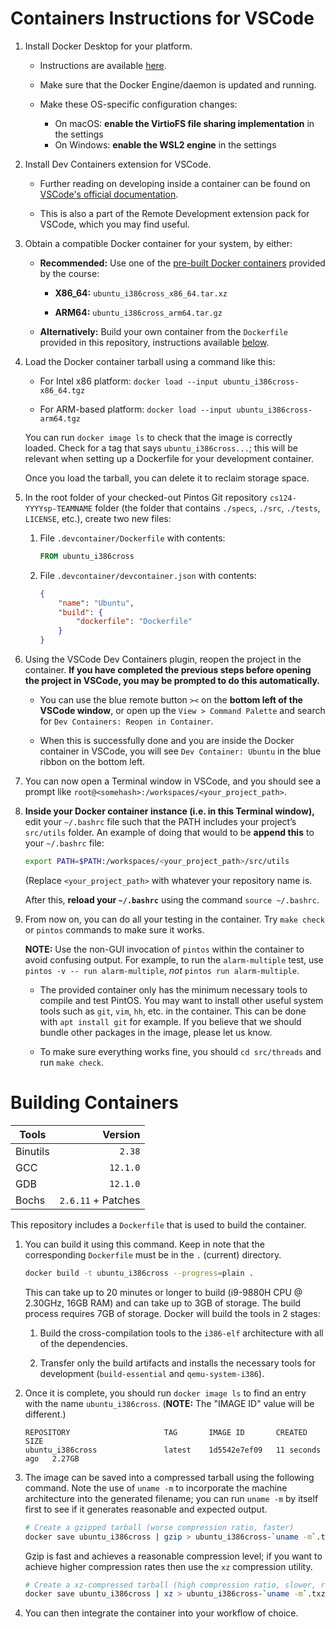 # Containers Instructions for VSCode

1.  Install Docker Desktop for your platform.

    *   Instructions are available [here](https://docs.docker.com/engine/install/).

    *   Make sure that the Docker Engine/daemon is updated and running.

    *   Make these OS-specific configuration changes:
        *   On macOS:  **enable the VirtioFS file sharing implementation** in the settings
        *   On Windows:  **enable the WSL2 engine** in the settings

2.  Install Dev Containers extension for VSCode.

    *   Further reading on developing inside a container can be found on
        [VSCode's official documentation](https://code.visualstudio.com/docs/devcontainers/containers).

    *   This is also a part of the Remote Development extension pack for
        VSCode, which you may find useful.

3.  Obtain a compatible Docker container for your system, by either:

    *   **Recommended:** Use one of the [pre-built Docker containers](https://github.com/caltech-cs124/container/releases/)
        provided by the course:

        *   **X86_64:** `ubuntu_i386cross_x86_64.tar.xz`

        *   **ARM64:** `ubuntu_i386cross_arm64.tar.gz`

    *   **Alternatively:**  Build your own container from the `Dockerfile`
        provided in this repository, instructions available [below](#building-containers).

4.  Load the Docker container tarball using a command like this:

    *   For Intel x86 platform:  `docker load --input ubuntu_i386cross-x86_64.tgz`

    *   For ARM-based platform:  `docker load --input ubuntu_i386cross-arm64.tgz`

    You can run `docker image ls` to check that the image is correctly loaded.
    Check for a tag that says `ubuntu_i386cross...`; this will be relevant
    when setting up a Dockerfile for your development container.

    Once you load the tarball, you can delete it to reclaim storage space.

5.  In the root folder of your checked-out Pintos Git repository
    `cs124-YYYYsp-TEAMNAME` folder (the folder that contains `./specs`,
    `./src`, `./tests`, `LICENSE`, etc.), create two new files:

    1.  File `.devcontainer/Dockerfile` with contents:

        ```Dockerfile
        FROM ubuntu_i386cross
        ```

    2.  File `.devcontainer/devcontainer.json` with contents:

        ```json
        {
            "name": "Ubuntu",
            "build": {
                "dockerfile": "Dockerfile"
            }
        }
        ```

6.  Using the VSCode Dev Containers plugin, reopen the project in the container.
    **If you have completed the previous steps before opening the project in
    VSCode, you may be prompted to do this automatically.**

    *   You can use the blue remote button `><` on the **bottom left of the
        VSCode window**, or open up the `View > Command Palette` and search for
        `Dev Containers: Reopen in Container`.

    *   When this is successfully done and you are inside the Docker container
        in VSCode, you will see `Dev Container: Ubuntu` in the blue ribbon on
        the bottom left.

7.  You can now open a Terminal window in VSCode, and you should see a prompt
    like `root@<somehash>:/workspaces/<your_project_path>`.

8.  **Inside your Docker container instance (i.e. in this Terminal window),**
    edit your `~/.bashrc` file such that the PATH includes your project’s
    `src/utils` folder. An example of doing that would to be **append this**
    to your `~/.bashrc` file:

    ```sh
    export PATH=$PATH:/workspaces/<your_project_path>/src/utils
    ```

    (Replace `<your_project_path>` with whatever your repository name is.

    After this, **reload your `~/.bashrc`** using the command `source ~/.bashrc`.

9.  From now on, you can do all your testing in the container.  Try `make check`
    or `pintos` commands to make sure it works.

    **NOTE:**  Use the non-GUI invocation of `pintos` within the container to
    avoid confusing output.  For example, to run the `alarm-multiple` test,
    use `pintos -v -- run alarm-multiple`, _not_ `pintos run alarm-multiple`.

    *   The provided container only has the minimum necessary tools to compile
        and test PintOS.  You may want to install other useful system tools
        such as `git`, `vim`, `hh`, etc. in the container.  This can be done
        with `apt install git` for example. If you believe that we should
        bundle other packages in the image, please let us know.

    *   To make sure everything works fine, you should `cd src/threads` and
        run `make check`.

# Building Containers

| Tools    |            Version |
| -------- | -----------------: |
| Binutils |             `2.38` |
| GCC      |           `12.1.0` |
| GDB      |           `12.1.0` |
| Bochs    | `2.6.11` + Patches |

This repository includes a `Dockerfile` that is used to build the container.

1.  You can build it using this command.  Keep in note that the corresponding
    `Dockerfile` must be in the `.` (current) directory.

    ```sh
    docker build -t ubuntu_i386cross --progress=plain .
    ```

    This can take up to 20 minutes or longer to build (i9-9880H CPU @ 2.30GHz,
    16GB RAM) and can take up to 3GB of storage.  The build process requires
    7GB of storage.  Docker will build the tools in 2 stages:

    1.  Build the cross-compilation tools to the `i386-elf` architecture with
        all of the dependencies.

    2.  Transfer only the build artifacts and installs the necessary tools for
        development (`build-essential` and `qemu-system-i386`).

2.  Once it is complete, you should run `docker image ls` to find an entry
    with the name `ubuntu_i386cross`.  (**NOTE:**  The "IMAGE ID" value will
    be different.)

    ```
    REPOSITORY                     TAG       IMAGE ID       CREATED          SIZE
    ubuntu_i386cross               latest    1d5542e7ef09   11 seconds ago   2.27GB
    ```

3.  The image can be saved into a compressed tarball using the following
    command.  Note the use of `uname -m` to incorporate the machine
    architecture into the generated filename; you can run `uname -m` by
    itself first to see if it generates reasonable and expected output.

    ```sh
    # Create a gzipped tarball (worse compression ratio, faster)
    docker save ubuntu_i386cross | gzip > ubuntu_i386cross-`uname -m`.tgz
    ```

    Gzip is fast and achieves a reasonable compression level; if you want
    to achieve higher compression rates then use the `xz` compression utility.

    ```sh
    # Create a xz-compressed tarball (high compression ratio, slower, requires xz-tools)
    docker save ubuntu_i386cross | xz > ubuntu_i386cross-`uname -m`.txz
    ```

4.  You can then integrate the container into your workflow of choice.

